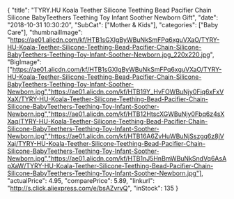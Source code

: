 {
	"title": "TYRY.HU Koala Teether Silicone Teething Bead Pacifier Chain  Silicone BabyTeethers Teething Toy Infant Soother Newborn Gift",
	"date": "2018-10-31 10:30:20",
	"SubCat": ["Mother & Kids"],
	"categories": ["Baby Care"],
	"thumbnailImage": "https://ae01.alicdn.com/kf/HTB1sGXIgByWBuNkSmFPq6xguVXaO/TYRY-HU-Koala-Teether-Silicone-Teething-Bead-Pacifier-Chain-Silicone-BabyTeethers-Teething-Toy-Infant-Soother-Newborn.jpg_220x220.jpg",
	"BigImage": ["https://ae01.alicdn.com/kf/HTB1sGXIgByWBuNkSmFPq6xguVXaO/TYRY-HU-Koala-Teether-Silicone-Teething-Bead-Pacifier-Chain-Silicone-BabyTeethers-Teething-Toy-Infant-Soother-Newborn.jpg","https://ae01.alicdn.com/kf/HTB19Y_HvFOWBuNjy0Fiq6xFxVXaX/TYRY-HU-Koala-Teether-Silicone-Teething-Bead-Pacifier-Chain-Silicone-BabyTeethers-Teething-Toy-Infant-Soother-Newborn.jpg","https://ae01.alicdn.com/kf/HTB12HtscXGWBuNjy0Fbq6z4sXXaq/TYRY-HU-Koala-Teether-Silicone-Teething-Bead-Pacifier-Chain-Silicone-BabyTeethers-Teething-Toy-Infant-Soother-Newborn.jpg","https://ae01.alicdn.com/kf/HTB16A6ZvHuWBuNjSszgq6z8jVXaj/TYRY-HU-Koala-Teether-Silicone-Teething-Bead-Pacifier-Chain-Silicone-BabyTeethers-Teething-Toy-Infant-Soother-Newborn.jpg","https://ae01.alicdn.com/kf/HTB1nJ5HnBmWBuNkSndVq6AsApXaW/TYRY-HU-Koala-Teether-Silicone-Teething-Bead-Pacifier-Chain-Silicone-BabyTeethers-Teething-Toy-Infant-Soother-Newborn.jpg"],
	"actualPrice": 4.95,
	"comparePrice": 5.89,
	"linkurl": "http://s.click.aliexpress.com/e/bsAZvrvQ",
	"inStock": 135
}
